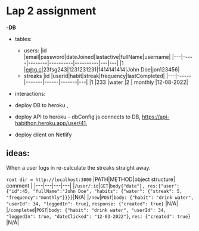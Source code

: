 # Lap 2 assignment
-**DB**
  - tables: 
      - users: 
        |id |email|password|dateJoined|lastactive|fullName|username|
        |---|-----|--------|----------|----------|---|---|
        |1  |e@g.c|23fsg243|1231231231|1414141414|John Doe|jon123456|
      - streaks
        |id |userid|habit|streak|frequency|lastCompleted|
        |---|------|-------|------|-------|---|
        |1  |233   |water    |2   | monthly        |12-08-2022|
       
  - interactions: 
  - deploy DB to heroku ,
  - deploy API to heroku - dbConfig.js connects to DB, https://api-habithon.heroku.app/user/41,
  - deploy client on Netlify

  ## ideas: 
  When a user logs in re-calculate the streaks straight away.


`root dir = http://localhost:3000`
  |PATH|METHOD|object structure| comment |
  |---|---|---|---|
  |`/user/:id`|`GET`|`body{"date"}, res:{"user": {"id":45, "fullName":"John Doe", "habits": {"water": {"streak": 5, "frequency":"monthly"}}}}`|N/A|
  |`/new`|`POST`|`body: {"habit": "drink water", "userId": 34, "loggedIn": true}`, `response: {"created": true}` |N/A|
  |`/completed`|`POST`|`body: {"habit": "drink water", "userId": 34, "loggedIn": true, "dateClicked": "12-03-2022"}`, `res: {"created": true}` |N/A|

